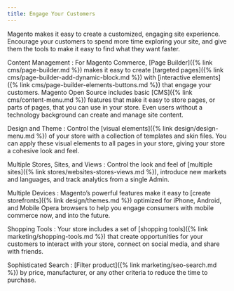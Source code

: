 ```yaml
---
title: Engage Your Customers
---
```


Magento makes it easy to create a customized, engaging site experience. Encourage your customers to spend more time exploring your site, and give them the tools to make it easy to find what they want faster.

Content Management
:  For Magento Commerce, [Page Builder]({% link cms/page-builder.md %}) makes it easy to create [targeted pages]({% link cms/page-builder-add-dynamic-block.md %}) with [interactive elements]({% link cms/page-builder-elements-buttons.md %}) that engage your customers. Magento Open Source includes basic [CMS]({% link cms/content-menu.md %}) features that make it easy to store pages, or parts of pages, that you can use in your store. Even users without a technology background can create and manage site content.

Design and Theme
:  Control the [visual elements]({% link design/design-menu.md %}) of your store with a collection of templates and skin files. You can apply these visual elements to all pages in your store, giving your store a cohesive look and feel.

Multiple Stores, Sites, and Views
:  Control the look and feel of [multiple sites]({% link stores/websites-stores-views.md %}), introduce new markets and languages, and track analytics from a single Admin.

Multiple Devices
:  Magento’s powerful features make it easy to [create storefronts]({% link design/themes.md %}) optimized for iPhone, Android, and Mobile Opera browsers to help you engage consumers with mobile commerce now, and into the future.

Shopping Tools
:  Your store includes a set of [shopping tools]({% link marketing/shopping-tools.md %}) that create opportunities for your customers to interact with your store, connect on social media, and share with friends.

Sophisticated Search
:  [Filter product]({% link marketing/seo-search.md %}) by price, manufacturer, or any other criteria to reduce the time to purchase.

